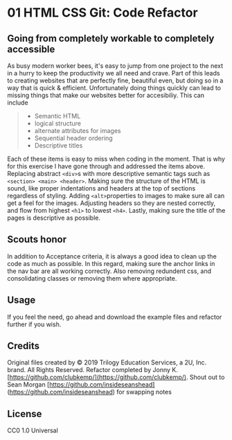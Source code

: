 # 01 HTML CSS Git: Code Refactor

## Going from completely workable to completely accessible
As busy modern worker bees, it's easy to jump from one project to the next in a hurry to keep the productivity we all need and crave. Part of this leads to creating websites that are perfectly fine, beautiful even, but doing so in a way that is quick & efficient. Unfortunately doing things quickly can lead to missing things that make our websites better for accesibiliy. This can include

>- Semantic HTML
>- logical structure
>- alternate attributes for images
>- Sequential header ordering
>- Descriptive titles

Each of these items is easy to miss when coding in the moment. That is why for this exercise I have gone through and addressed the items above. Replacing abstract ```<div>```s with more descriptive semantic tags such as ```<section> <main> <header>```. Making sure the structure of the HTML is sound, like proper indentations and headers at the top of sections regardless of styling. Adding ```<alt>```properties to images to make sure all can get a feel for the images. Adjusting headers so they are nested correctly, and flow from highest ```<h1>``` to lowest ```<h4>```. Lastly, making sure the title of the pages is descriptive as possible.

## Scouts honor
In addition to Acceptance criteria, it is always a good idea to clean up the code as much as possible. In this regard, making sure the anchor links in the nav bar are all working correctly. Also removing redundent css, and consolidating classes or removing them where appropriate.

## Usage 

If you feel the need, go ahead and download the example files and refactor further if you wish.


## Credits

Original files created by © 2019 Trilogy Education Services, a 2U, Inc. brand. All Rights Reserved. Refactor completed by Jonny K. [https://github.com/clubkemp/](https://github.com/clubkemp/). Shout out to Sean Morgan [https://github.com/insideseanshead] (https://github.com/insideseanshead) for swapping notes 



## License

CC0 1.0 Universal

